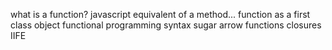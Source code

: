 what is a function?
javascript equivalent of a method... 
function as a first class object
functional programming 
syntax sugar 
arrow functions
closures 
IIFE 
